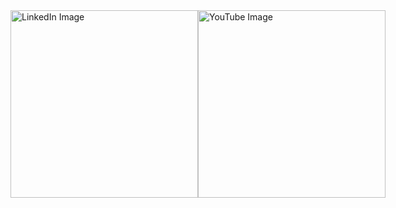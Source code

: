 <div id="header" style="display: flex; justify-content: center;">
  <!-- LinkedIn Image -->
  <a href="https://www.linkedin.com/in/ismael-ruiz-ranz-2bb991197/">
    <img src="https://media.giphy.com/media/nCVVpakhBTwBi/giphy.gif?cid=790b7611l3vzsz87hpcu4rmxcsbmtr3i2s3h9lm91g7wvqmg&ep=v1_gifs_search&rid=giphy.gif&ct=g" style="width: 300px;" alt="LinkedIn Image"/>
  </a>

  <!-- YouTube Image -->
  <a href="https://www.youtube.com/@ismaelRR">
    <img src="https://media.giphy.com/media/xT5LMuzIgZkWkYEixW/giphy.gif?cid=790b7611q9t6fwc05e2n3gtb6sc0d84ehqgbmhjns5he5opw&ep=v1_gifs_search&rid=giphy.gif&ct=g" style="width: 300px;" alt="YouTube Image"/>
  </a>
</div>
